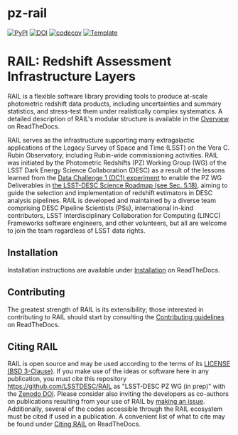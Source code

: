# pz-rail

[![PyPI](https://img.shields.io/pypi/v/hub?color=blue&logo=pypi&logoColor=white)](https://pypi.org/project/hub/)
[![DOI](https://zenodo.org/badge/DOI/10.5281/zenodo.7017551.svg)](https://doi.org/10.5281/zenodo.7017551)
[![codecov](https://codecov.io/gh/LSSTDESC/pz-rail/branch/main/graph/badge.svg)](https://codecov.io/gh/LSSTDESC/pz-rail)
[![Template](https://img.shields.io/badge/Template-LINCC%20Frameworks%20Python%20Project%20Template-brightgreen)](https://lincc-ppt.readthedocs.io/en/latest/)

# RAIL: Redshift Assessment Infrastructure Layers

RAIL is a flexible software library providing tools to produce at-scale photometric redshift data products, including uncertainties and summary statistics, and stress-test them under realistically complex systematics.
A detailed description of RAIL's modular structure is available in the [Overview](https://rail-hub.readthedocs.io/en/stable/source/overview.html) on ReadTheDocs.

RAIL serves as the infrastructure supporting many extragalactic applications of the Legacy Survey of Space and Time (LSST) on the Vera C. Rubin Observatory, including Rubin-wide commissioning activities. 
RAIL was initiated by the Photometric Redshifts (PZ) Working Group (WG) of the LSST Dark Energy Science Collaboration (DESC) as a result of the lessons learned from the [Data Challenge 1 (DC1) experiment](https://academic.oup.com/mnras/article/499/2/1587/5905416) to enable the PZ WG Deliverables in [the LSST-DESC Science Roadmap (see Sec. 5.18)](https://lsstdesc.org/assets/pdf/docs/DESC_SRM_latest.pdf), aiming to guide the selection and implementation of redshift estimators in DESC analysis pipelines.
RAIL is developed and maintained by a diverse team comprising DESC Pipeline Scientists (PSs), international in-kind contributors, LSST Interdisciplinary Collaboration for Computing (LINCC) Frameworks software engineers, and other volunteers, but all are welcome to join the team regardless of LSST data rights. 

## Installation

Installation instructions are available under [Installation](https://rail-hub.readthedocs.io/en/stable/source/installation.html) on ReadTheDocs.

## Contributing

The greatest strength of RAIL is its extensibility; those interested in contributing to RAIL should start by consulting the [Contributing guidelines](https://rail-hub.readthedocs.io/en/stable/source/contributing.html) on ReadTheDocs.

## Citing RAIL

RAIL is open source and may be used according to the terms of its [LICENSE](https://github.com/LSSTDESC/RAIL/blob/main/LICENSE) [(BSD 3-Clause)](https://opensource.org/licenses/BSD-3-Clause).
If you make use of the ideas or software here in any publication, you must cite this repository <https://github.com/LSSTDESC/RAIL> as "LSST-DESC PZ WG (in prep)" with the [Zenodo DOI](https://doi.org/10.5281/zenodo.7017551).
Please consider also inviting the developers as co-authors on publications resulting from your use of RAIL by [making an issue](https://github.com/LSSTDESC/rail/issues/new/choose).
Additionally, several of the codes accessible through the RAIL ecosystem must be cited if used in a publication.
A convenient list of what to cite may be found under [Citing RAIL](https://rail-hub.readthedocs.io/en/stable/source/citing.html) on ReadTheDocs.
